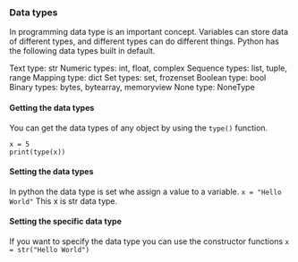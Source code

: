 ### Data types
In programming data type is an important concept.
Variables can store data of different types, and different types can do different things.
Python has the following data types built in default.

Text type: str
Numeric types: int, float, complex
Sequence types: list, tuple, range
Mapping type: dict
Set types: set, frozenset
Boolean type: bool
Binary types: bytes, bytearray, memoryview
None type: NoneType

#### Getting the data types
You can get the data types of any object by using the  `type()` function.
```
x = 5
print(type(x))
```

#### Setting the data types
In python the data type is set whe assign a value to a variable.
``x = "Hello World"`` 
This x is str data type.

#### Setting the specific  data type
If you want to specify the data type you can use the constructor functions
``x = str("Hello World")``
